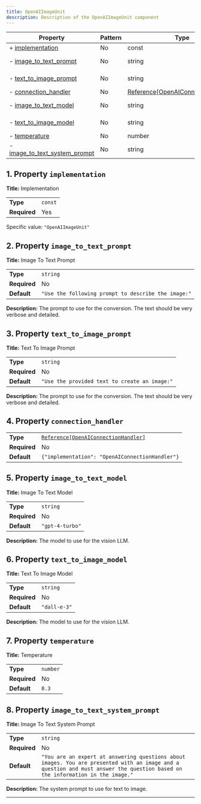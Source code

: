```yaml
---
title: OpenAIImageUnit
description: Description of the OpenAIImageUnit component
---
```


| Property                                                       | Pattern | Type                               | Deprecated | Definition | Title/Description           |
| -------------------------------------------------------------- | ------- | ---------------------------------- | ---------- | ---------- | --------------------------- |
| + [implementation](#implementation )                           | No      | const                              | No         | -          | Implementation              |
| - [image_to_text_prompt](#image_to_text_prompt )               | No      | string                             | No         | -          | Image To Text Prompt        |
| - [text_to_image_prompt](#text_to_image_prompt )               | No      | string                             | No         | -          | Text To Image Prompt        |
| - [connection_handler](#connection_handler )                   | No      | [Reference[OpenAIConnectionHandler]](/docs/components/openaiconnectionhandler/overview) | No         | -          | -                           |
| - [image_to_text_model](#image_to_text_model )                 | No      | string                             | No         | -          | Image To Text Model         |
| - [text_to_image_model](#text_to_image_model )                 | No      | string                             | No         | -          | Text To Image Model         |
| - [temperature](#temperature )                                 | No      | number                             | No         | -          | Temperature                 |
| - [image_to_text_system_prompt](#image_to_text_system_prompt ) | No      | string                             | No         | -          | Image To Text System Prompt |

## <a name="implementation"></a>1. Property `implementation`

**Title:** Implementation

|              |         |
| ------------ | ------- |
| **Type**     | `const` |
| **Required** | Yes     |

Specific value: `"OpenAIImageUnit"`

## <a name="image_to_text_prompt"></a>2. Property `image_to_text_prompt`

**Title:** Image To Text Prompt

|              |                                                     |
| ------------ | --------------------------------------------------- |
| **Type**     | `string`                                            |
| **Required** | No                                                  |
| **Default**  | `"Use the following prompt to describe the image:"` |

**Description:** The prompt to use for the conversion. The text should be very verbose and detailed.

## <a name="text_to_image_prompt"></a>3. Property `text_to_image_prompt`

**Title:** Text To Image Prompt

|              |                                               |
| ------------ | --------------------------------------------- |
| **Type**     | `string`                                      |
| **Required** | No                                            |
| **Default**  | `"Use the provided text to create an image:"` |

**Description:** The prompt to use for the conversion. The text should be very verbose and detailed.

## <a name="connection_handler"></a>4. Property `connection_handler`

|              |                                                 |
| ------------ | ----------------------------------------------- |
| **Type**     | [`Reference[OpenAIConnectionHandler]`](/docs/components/openaiconnectionhandler/overview)            |
| **Required** | No                                              |
| **Default**  | `{"implementation": "OpenAIConnectionHandler"}` |

## <a name="image_to_text_model"></a>5. Property `image_to_text_model`

**Title:** Image To Text Model

|              |                 |
| ------------ | --------------- |
| **Type**     | `string`        |
| **Required** | No              |
| **Default**  | `"gpt-4-turbo"` |

**Description:** The model to use for the vision LLM.

## <a name="text_to_image_model"></a>6. Property `text_to_image_model`

**Title:** Text To Image Model

|              |              |
| ------------ | ------------ |
| **Type**     | `string`     |
| **Required** | No           |
| **Default**  | `"dall-e-3"` |

**Description:** The model to use for the vision LLM.

## <a name="temperature"></a>7. Property `temperature`

**Title:** Temperature

|              |          |
| ------------ | -------- |
| **Type**     | `number` |
| **Required** | No       |
| **Default**  | `0.3`    |

## <a name="image_to_text_system_prompt"></a>8. Property `image_to_text_system_prompt`

**Title:** Image To Text System Prompt

|              |                                                                                                                                                                               |
| ------------ | ----------------------------------------------------------------------------------------------------------------------------------------------------------------------------- |
| **Type**     | `string`                                                                                                                                                                      |
| **Required** | No                                                                                                                                                                            |
| **Default**  | `"You are an expert at answering questions about images. You are presented with an image and a question and must answer the question based on the information in the image."` |

**Description:** The system prompt to use for text to image.

----------------------------------------------------------------------------------------------------------------------------
